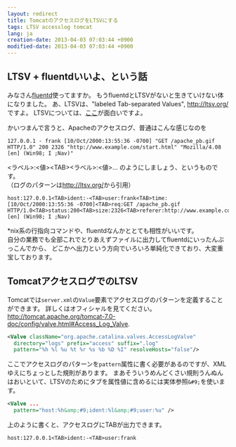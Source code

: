 ```yaml
---
layout: redirect
title: TomcatのアクセスログをLTSVにする
tags: LTSV accesslog tomcat
lang: ja
creation-date: 2013-04-03 07:03:44 +0900
modified-date: 2013-04-03 07:03:44 +0900
---
```

## LTSV + fluentdいいよ、という話

みなさん[fluentd](http://fluentd.org/)使ってますか。
もうfluentdとLTSVがないと生きていけない体になりました。
あ、LTSVは、"labeled Tab-separated Values", <http://ltsv.org/>ですよ。
LTSVについては、[ここ](http://d.hatena.ne.jp/naoya/20130207)が面白いですよ。

かいつまんで言うと、Apacheのアクセスログ、普通はこんな感じなのを

    127.0.0.1 - frank [10/Oct/2000:13:55:36 -0700] "GET /apache_pb.gif HTTP/1.0" 200 2326 "http://www.example.com/start.html" "Mozilla/4.08 [en] (Win98; I ;Nav)"

\<ラベル>:\<値>\<TAB>\<ラベル>:\<値>... のようにしましょう、というものです。  
（ログのパターンは<http://ltsv.org/>から引用）

    host:127.0.0.1<TAB>ident:-<TAB>user:frank<TAB>time:[10/Oct/2000:13:55:36 -0700]<TAB>req:GET /apache_pb.gif HTTP/1.0<TAB>status:200<TAB>size:2326<TAB>referer:http://www.example.com/start.html<TAB>ua:Mozilla/4.08 [en] (Win98; I ;Nav)

\*nix系の行指向コマンドや、fluentdなんかととても相性がいいです。  
自分の業務でも全部これでとりあえずファイルに出力してfluentdにいったんぶっこんでから、
どこかへ出力という方向でいろいろ単純化できており、大変重宝しております。


## TomcatアクセスログでのLTSV

Tomcatでは`server.xml`の`Value`要素でアクセスログのパターンを定義することができます。
詳しくはオフィシャルを見てください。<http://tomcat.apache.org/tomcat-7.0-doc/config/valve.html#Access_Log_Valve>.

```xml
<Valve className="org.apache.catalina.valves.AccessLogValve"
  directory="logs" prefix="access" suffix=".log"
  pattern="%h %l %u %t %r %s %b %D %I" resolveHosts="false"/>
```

ここでアクセスログのパターンを`pattern`属性に書く必要があるのですが、XMLゆえにちょっとした規則があります。
まあそういうめんどくさい規則うんぬんはおいといて、LTSVのためにタブを属性値に含めるには実体参照`&#9;`を使います。

```xml
<Valve ...
  pattern="host:%h&amp;#9;ident:%l&amp;#9;user:%u" />
```

上のように書くと、アクセスログにTABが出力できます。

    host:127.0.0.1<TAB>ident:-<TAB>user:frank
